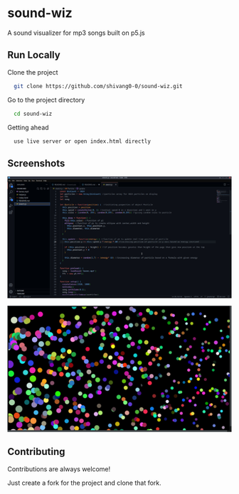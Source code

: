 
# sound-wiz

A sound visualizer for mp3 songs built on p5.js
## Run Locally

Clone the project

```bash
  git clone https://github.com/shivang0-0/sound-wiz.git
```

Go to the project directory

```bash
  cd sound-wiz
```

Getting ahead
```bash
  use live server or open index.html directly
```


## Screenshots

![Screenshot 1](assets/1.jpg)


![Screenshot 2](assets/2.jpg)


## Contributing

Contributions are always welcome!

Just create a fork for the project and clone that fork.  


